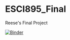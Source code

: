 # ESCI895_Final
Reese's Final Project

[![Binder](https://mybinder.org/badge_logo.svg)](https://mybinder.org/v2/gh/rdl621/ESCI895_Final/main)
